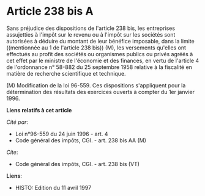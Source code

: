 # Article 238 bis A

Sans préjudice des dispositions de l'article 238 bis, les entreprises assujetties à l'impôt sur le revenu ou à l'impôt sur
les sociétés sont autorisées à déduire du montant de leur bénéfice imposable, dans la limite ((mentionnée au 1 de l'article
238 bis)) (M), les versements qu'elles ont effectués au profit des sociétés ou organismes publics ou privés agréés à cet
effet par le ministre de l'économie et des finances, en vertu de l'article 4 de l'ordonnance n° 58-882 du 25 septembre 1958
relative à la fiscalité en matière de recherche scientifique et technique. 

(M) Modification de la loi 96-559. Ces dispositions s'appliquent pour la détermination des résultats des exercices ouverts à
compter du 1er janvier 1996.

**Liens relatifs à cet article**

_Cité par_:

  - Loi n°96-559 du 24 juin 1996 - art. 4
  - Code général des impôts, CGI. - art. 238 bis AA (M)

_Cite_:

  - Code général des impôts, CGI. - art. 238 bis (VT)

**Liens**:

  - HISTO: Edition du 11 avril 1997
